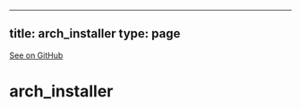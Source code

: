 
---
title: arch_installer
type: page
---

[See on GitHub](https://github.com/jakeroggenbuck/arch_installer/)

# arch_installer